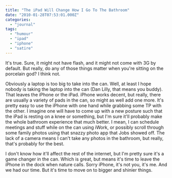 ```yaml
---
title: "The iPad Will Change How I Go To The Bathroom"
date: "2010-01-28T07:53:01.000Z"
categories: 
  - "journal"
tags: 
  - "humour"
  - "ipad"
  - "iphone"
  - "satire"
---
```


It's true. Sure, it might not have flash, and it might not come with 3G by default. But really, do any of those things matter when you're sitting on the porcelain god? I think not.

Obviously a laptop is too big to take into the can. Well, at least I hope nobody is taking the laptop into the can (Dan Lilly, that means you buddy). That leaves the iPhone or the iPad. iPhone works decent, but really, there are usually a variety of pads in the can, so might as well add one more. It's pretty easy to use the iPhone with one hand while grabbing some TP with the other. I imagine one will have to come up with a new posture such that the iPad is resting on a knee or something, but I'm sure it'll probably make the whole bathroom experience that much better. I mean, I can schedule meetings and stuff while on the can using iWork, or possibly scroll through some family photos using that snazzy photo app that Jobs showed off. The lack of a camera means I can't take any photos in the bathroom, but really, that's probably for the best.

I don't know how it'll affect the rest of the internet, but I'm pretty sure it's a game changer in the can. Which is great, but means it's time to leave the iPhone in the dock when nature calls. Sorry iPhone, it's not you, it's me. And we had our time. But it's time to move on to bigger and shinier things.
